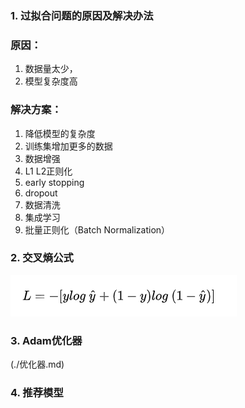 ### 1. 过拟合问题的原因及解决办法 

### 原因：
1. 数据量太少，
2. 模型复杂度高
### 解决方案：
1. 降低模型的复杂度
2. 训练集增加更多的数据
3. 数据增强
4. L1 L2正则化
5. early stopping
6. dropout 
7. 数据清洗
8. 集成学习
9. 批量正则化（Batch Normalization）

### 2. 交叉熵公式
![交叉熵.png](../image/交叉熵.png)

### 3. Adam优化器
(./优化器.md)

### 4. 推荐模型 
